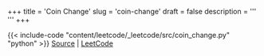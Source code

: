 +++
title = 'Coin Change'
slug = 'coin-change'
draft = false
description =  '''
'''
+++

{{< include-code "content/leetcode/_leetcode/src/coin_change.py" "python" >}}
[Source](https://github.com/grind-rip/leetcode/blob/master/src/coin_change.py) | [LeetCode](https://leetcode.com/problems/coin-change)
